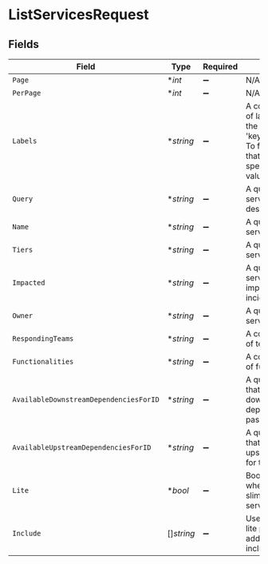 # ListServicesRequest


## Fields

| Field                                                                                                                                                                   | Type                                                                                                                                                                    | Required                                                                                                                                                                | Description                                                                                                                                                             |
| ----------------------------------------------------------------------------------------------------------------------------------------------------------------------- | ----------------------------------------------------------------------------------------------------------------------------------------------------------------------- | ----------------------------------------------------------------------------------------------------------------------------------------------------------------------- | ----------------------------------------------------------------------------------------------------------------------------------------------------------------------- |
| `Page`                                                                                                                                                                  | **int*                                                                                                                                                                  | :heavy_minus_sign:                                                                                                                                                      | N/A                                                                                                                                                                     |
| `PerPage`                                                                                                                                                               | **int*                                                                                                                                                                  | :heavy_minus_sign:                                                                                                                                                      | N/A                                                                                                                                                                     |
| `Labels`                                                                                                                                                                | **string*                                                                                                                                                               | :heavy_minus_sign:                                                                                                                                                      | A comma separated list of label key / values in the format of 'key=value,key2=value2'. To filter change events that have a key (with no specific value), omit the value |
| `Query`                                                                                                                                                                 | **string*                                                                                                                                                               | :heavy_minus_sign:                                                                                                                                                      | A query to search services by their name or description                                                                                                                 |
| `Name`                                                                                                                                                                  | **string*                                                                                                                                                               | :heavy_minus_sign:                                                                                                                                                      | A query to search services by their name                                                                                                                                |
| `Tiers`                                                                                                                                                                 | **string*                                                                                                                                                               | :heavy_minus_sign:                                                                                                                                                      | A query to search services by their tier                                                                                                                                |
| `Impacted`                                                                                                                                                              | **string*                                                                                                                                                               | :heavy_minus_sign:                                                                                                                                                      | A query to search services by if they are impacted with active incidents                                                                                                |
| `Owner`                                                                                                                                                                 | **string*                                                                                                                                                               | :heavy_minus_sign:                                                                                                                                                      | A query to search services by their owner                                                                                                                               |
| `RespondingTeams`                                                                                                                                                       | **string*                                                                                                                                                               | :heavy_minus_sign:                                                                                                                                                      | A comma separated list of team ids                                                                                                                                      |
| `Functionalities`                                                                                                                                                       | **string*                                                                                                                                                               | :heavy_minus_sign:                                                                                                                                                      | A comma separated list of functionality ids                                                                                                                             |
| `AvailableDownstreamDependenciesForID`                                                                                                                                  | **string*                                                                                                                                                               | :heavy_minus_sign:                                                                                                                                                      | A query to find services that are available to be downstream dependencies for the passed service ID                                                                     |
| `AvailableUpstreamDependenciesForID`                                                                                                                                    | **string*                                                                                                                                                               | :heavy_minus_sign:                                                                                                                                                      | A query to find services that are available to be upstream dependencies for the passed service ID                                                                       |
| `Lite`                                                                                                                                                                  | **bool*                                                                                                                                                                 | :heavy_minus_sign:                                                                                                                                                      | Boolean to determine whether to return a slimified version of the services object                                                                                       |
| `Include`                                                                                                                                                               | []*string*                                                                                                                                                              | :heavy_minus_sign:                                                                                                                                                      | Use in conjunction with lite param to specify additional attributes to include                                                                                          |